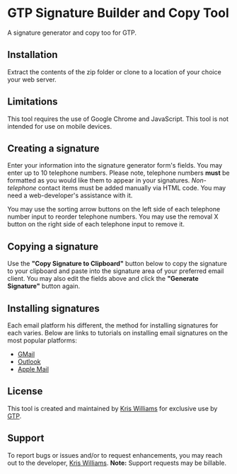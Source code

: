 # GTP Signature Builder and Copy Tool
A signature generator and copy too for GTP.

## Installation
Extract the contents of the zip folder or clone to a location of your choice your web server.

## Limitations
This tool requires the use of Google Chrome and JavaScript. This tool is not intended for use on mobile devices.

## Creating a signature
Enter your information into the signature generator form's fields. You may enter up to 10 telephone numbers. Please note, telephone numbers **must** be formatted as you would like them to appear in your signatures. *Non-telephone* contact items must be added manually via HTML code. You may need a web-developer's assistance with it.

You may use the sorting arrow buttons on the left side of each telephone number input to reorder telephone numbers. You may use the removal X button on the right side of each telephone input to remove it.

## Copying a signature
Use the **"Copy Signature to Clipboard"** button below to copy the signature to your clipboard and paste into the signature area of your preferred email client. You may also edit the fields above and click the **"Generate Signature"** button again.

## Installing signatures
Each email platform his different, the method for installing signatures for each varies. Below are links to tutorials on installing email signatures on the most popular platforms:
- [GMail](https://support.google.com/mail/answer/8395?co=GENIE.Platform%3DDesktop&hl=en)
- [Outlook](https://support.office.com/en-us/article/change-an-email-signature-86597769-e4df-4320-b219-39d6e1a9e87b)
- [Apple Mail](https://support.apple.com/guide/mail/create-and-use-email-signatures-mail11943/mac)

## License
This tool is created and maintained by [Kris Williams](https://kwilliams.me) for exclusive use by [GTP](http://gtpprepaid.com/).

## Support
To report bugs or issues and/or to request enhancements, you may reach out to the developer, [Kris Williams](mailto:email@kwilliams.me). **Note:** Support requests may be billable.